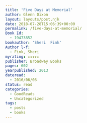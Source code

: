 ```yaml
---
title: 'Five Days at Memorial'
author: Glenn Dixon
layout: layouts/post.njk
date: 2018-07-28T15:06:39+00:00
permalink: /five-days-at-memorial/
Book Id:
  - 19473852
bookauthor: 'Sheri  Fink'
Author l-f:
  - Fink, Sheri
myrating: ★★★★★
publisher: Broadway Books
pages: 602
yearpublished: 2013
dateread:
  - 2016/06/03
status: read
categories:
  - GoodReads
  - Uncategorized
tags:
  - posts
  - books
---
```

